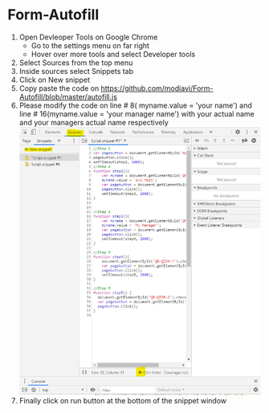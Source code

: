 # Form-Autofill

1. Open Devleoper Tools on Google Chrome
    - Go to the settings menu on far right
    - Hover over more tools and select Developer tools
2. Select Sources from the top menu
3. Inside sources select Snippets tab
4. Click on New snippet
5. Copy paste the code on https://github.com/modiavi/Form-Autofill/blob/master/autofill.js
6. Please modify the code on line # 8( myname.value = 'your name') and line # 16(myname.value = 'your manager name') with your actual name and your managers actual name respectively
![Screenshot for step2,3,4](/github_autofill.png)
7. Finally click on run button at the bottom of the snippet window
